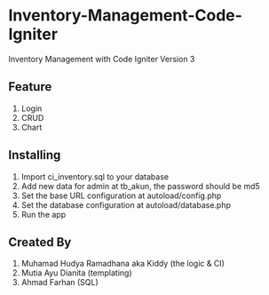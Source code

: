 # Inventory-Management-Code-Igniter

Inventory Management with Code Igniter Version 3

## Feature

1. Login
2. CRUD
3. Chart

## Installing

1. Import ci_inventory.sql to your database
2. Add new data for admin at tb_akun, the password should be md5
3. Set the base URL configuration at autoload/config.php
4. Set the database configuration at autoload/database.php
5. Run the app

## Created By
1. Muhamad Hudya Ramadhana aka Kiddy (the logic & CI)
2. Mutia Ayu Dianita (templating)
3. Ahmad Farhan (SQL)
